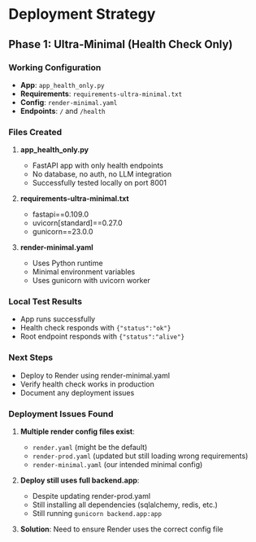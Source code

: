 # Deployment Strategy

## Phase 1: Ultra-Minimal (Health Check Only)

### Working Configuration

- **App**: `app_health_only.py`
- **Requirements**: `requirements-ultra-minimal.txt`
- **Config**: `render-minimal.yaml`
- **Endpoints**: `/` and `/health`

### Files Created

1. **app_health_only.py**

   - FastAPI app with only health endpoints
   - No database, no auth, no LLM integration
   - Successfully tested locally on port 8001

2. **requirements-ultra-minimal.txt**

   - fastapi==0.109.0
   - uvicorn[standard]==0.27.0
   - gunicorn==23.0.0

3. **render-minimal.yaml**
   - Uses Python runtime
   - Minimal environment variables
   - Uses gunicorn with uvicorn worker

### Local Test Results

- App runs successfully
- Health check responds with `{"status":"ok"}`
- Root endpoint responds with `{"status":"alive"}`

### Next Steps

- Deploy to Render using render-minimal.yaml
- Verify health check works in production
- Document any deployment issues

### Deployment Issues Found

1. **Multiple render config files exist**:

   - `render.yaml` (might be the default)
   - `render-prod.yaml` (updated but still loading wrong requirements)
   - `render-minimal.yaml` (our intended minimal config)

2. **Deploy still uses full backend.app**:

   - Despite updating render-prod.yaml
   - Still installing all dependencies (sqlalchemy, redis, etc.)
   - Still running `gunicorn backend.app:app`

3. **Solution**: Need to ensure Render uses the correct config file
